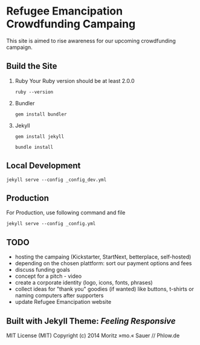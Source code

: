 # Refugee Emancipation Crowdfunding Campaing

This site is aimed to rise awareness for our upcoming crowdfunding campaign.

## Build the Site
1. Ruby
Your Ruby version should be at least 2.0.0

    ```ruby --version```

2. Bundler

    ```gem install bundler```

3. Jekyll

    ```gem install jekyll```

    ```bundle install```

## Local Development

```jekyll serve --config _config_dev.yml```


## Production
For Production, use following command and file

```jekyll serve --config _config.yml```


## TODO
* hosting the campaing (Kickstarter, StartNext, betterplace, self-hosted)
* depending on the chosen plattform: sort our payment options and fees
* discuss funding goals
* concept for a pitch - video
* create a corporate identity (logo, icons, fonts, phrases)
* collect ideas for "thank you" goodies (if wanted) like buttons, t-shirts or naming computers after supporters
* update Refugee Emancipation website

## Built with Jekyll Theme: *Feeling Responsive*

MIT License (MIT)
Copyright (c) 2014 Moritz »mo.« Sauer // Phlow.de
